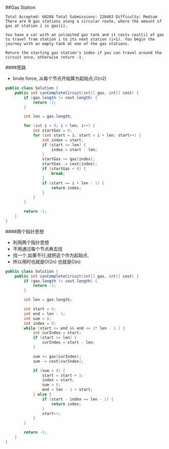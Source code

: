 ##Gas Station

	Total Accepted: 60288 Total Submissions: 220483 Difficulty: Medium
	There are N gas stations along a circular route, where the amount of gas at station i is gas[i].

	You have a car with an unlimited gas tank and it costs cost[i] of gas to travel from station i to its next station (i+1). You begin the journey with an empty tank at one of the gas stations.

	Return the starting gas station's index if you can travel around the circuit once, otherwise return -1.

####思路
- brute force, 从每个节点开始算为起始点,O(n2)

```java
public class Solution {
    public int canCompleteCircuit(int[] gas, int[] cost) {
        if (gas.length != cost.length) {
            return -1;
        }

        int len = gas.length;

        for (int i = 0; i < len; i++) {
            int startGas = 0;
            for (int start = i; start < i + len; start++) {
                int index = start;
                if (start >= len) {
                    index = start - len;
                }
                startGas += gas[index];
                startGas -= cost[index];
                if (startGas < 0) {
                    break;
                }
                if (start == i + len - 1) {
                    return index;
                }
            }
        }

        return -1;
    }
}
```

####两个指针思想
- 利用两个指针思想
- 不用通过每个节点再去找
- 找一个,如果不行,就把这个作为起始点,
- 所以用时也就是O(2n) 也就是O(n)


```java
public class Solution {
    public int canCompleteCircuit(int[] gas, int[] cost) {
        if (gas.length != cost.length) {
            return -1;
        }

        int len = gas.length;

        int start = 0;
        int end = len - 1;
        int sum = 0;
        int index = 0;
        while (start <= end && end <= 2* len - 1 ) {
            int curIndex = start;
            if (start >= len) {
                curIndex = start - len;
            }

            sum += gas[curIndex];
            sum -= cost[curIndex];

            if (sum < 0) {
                start = start + 1;
                index = start;
                sum = 0;
                end = len - 1 + start;
            } else {
                if (start - index == len - 1) {
                    return index;
                }
                start++;
            }
        }

        return -1;
    }
}
```
